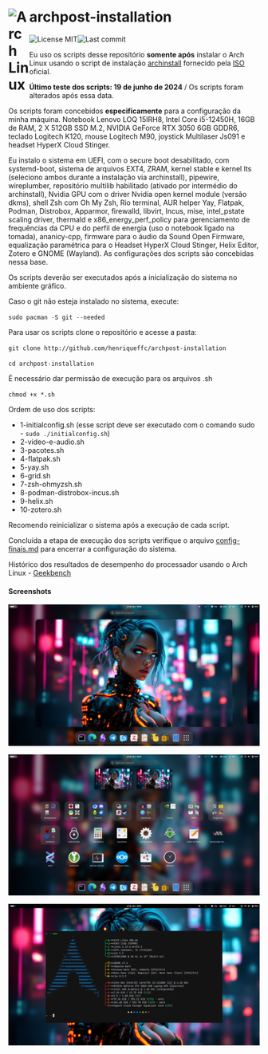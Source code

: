 # <img align="left" alt="Arch Linux" width="42px" src="https://cdn.jsdelivr.net/npm/simple-icons@6.23.0/icons/archlinux.svg" /> archpost-installation

[<img align="left" alt="License MIT" src="https://img.shields.io/github/license/henriqueffc/archpost-installation?style=flat-square" />](https://github.com/henriqueffc/archpost-installation/blob/main/LICENSE)
<img align="left" alt="Last commit" src="https://img.shields.io/github/last-commit/henriqueffc/archpost-installation?style=flat-square" />
<br>

Eu uso os scripts desse repositório **somente após** instalar o Arch Linux
usando o script de instalação
[archinstall](https://github.com/archlinux/archinstall) fornecido pela
[ISO](https://archlinux.org/download/) oficial.

**Último teste dos scripts: 19 de junho de 2024** / Os scripts foram alterados
após essa data.

Os scripts foram concebidos **especificamente** para a configuração da minha
máquina. Notebook Lenovo LOQ 15IRH8, Intel Core i5-12450H, 16GB de RAM, 2 X
512GB SSD M.2, NVIDIA GeForce RTX 3050 6GB GDDR6, teclado Logitech K120, mouse
Logitech M90, joystick Multilaser Js091 e headset HyperX Cloud Stinger.

Eu instalo o sistema em UEFI, com o secure boot desabilitado, com systemd-boot,
sistema de arquivos EXT4, ZRAM, kernel stable e kernel lts (seleciono ambos
durante a instalação via archinstall), pipewire, wireplumber, repositório
multilib habilitado (ativado por intermédio do archinstall), Nvidia GPU com o
driver Nvidia open kernel module (versão dkms), shell Zsh com Oh My Zsh, Rio
terminal, AUR helper Yay, Flatpak, Podman, Distrobox, Apparmor, firewalld,
libvirt, Incus, mise, intel_pstate scaling driver, thermald e
x86_energy_perf_policy para gerenciamento de frequências da CPU e do perfil de
energia (uso o notebook ligado na tomada), ananicy-cpp, firmware para o áudio da
Sound Open Firmware, equalização paramétrica para o Headset HyperX Cloud
Stinger, Helix Editor, Zotero e GNOME (Wayland). As configurações dos scripts
são concebidas nessa base.

Os scripts deverão ser executados após a inicialização do sistema no ambiente
gráfico.

Caso o git não esteja instalado no sistema, execute:

`sudo pacman -S git --needed`

Para usar os scripts clone o repositório e acesse a pasta:

`git clone http://github.com/henriqueffc/archpost-installation`

`cd archpost-installation`

É necessário dar permissão de execução para os arquivos .sh

`chmod +x *.sh`

Ordem de uso dos scripts:

- 1-initialconfig.sh (esse script deve ser executado com o comando sudo -
  `sudo ./initialconfig.sh`)
- 2-video-e-audio.sh
- 3-pacotes.sh
- 4-flatpak.sh
- 5-yay.sh
- 6-grid.sh
- 7-zsh-ohmyzsh.sh
- 8-podman-distrobox-incus.sh
- 9-helix.sh
- 10-zotero.sh

Recomendo reinicializar o sistema após a execução de cada script.

Concluída a etapa de execução dos scripts verifique o arquivo
[config-finais.md](https://github.com/henriqueffc/archpost-installation/blob/main/config-finais.md)
para encerrar a configuração do sistema.

Histórico dos resultados de desempenho do processador usando o Arch Linux -
[Geekbench](https://browser.geekbench.com/user/430599)

#### Screenshots

![Tela 1](.github/screenshots/1.png)

![Tela 2](.github/screenshots/2.png)

![Tela 3](.github/screenshots/3.png)

